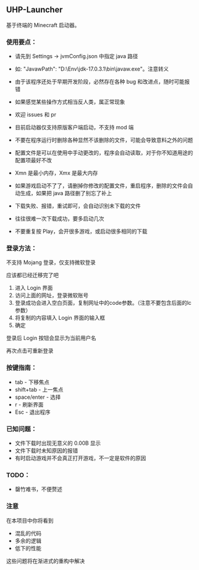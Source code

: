 ## UHP-Launcher
基于终端的 Minecraft 启动器。


### 使用要点：

- 请先到 Settings -> jvmConfig.json 中指定 java 路径
- 如: "JavawPath": "D:\\Env\\jdk-17.0.3.1\\bin\\javaw.exe"。注意转义


- 由于该程序还处于早期开发阶段，必然存在各种 bug 和改进点，随时可能报错
- 如果感觉某些操作方式相当反人类，属正常现象
- 欢迎 issues 和 pr


- 目前启动器仅支持原版客户端启动，不支持 mod 端


- 不要在程序运行时删除各种显然不该删除的文件，可能会导致意料之外的问题
- 配置文件是可以在使用中手动更改的，程序会自动读取，对于你不知道用途的配置项最好不改
- Xmn 是最小内存，Xmx 是最大内存
- 如果游戏启动不了了，请删掉你修改的配置文件，重启程序，删除的文件会自动生成，如果把 java 路径删了别忘了补上


- 下载失败、报错，重试即可，会自动识别未下载的文件
- 往往很难一次下载成功，要多启动几次


- 不要重复按 Play，会开很多游戏，或启动很多相同的下载

### 登录方法：
不支持 Mojang 登录，仅支持微软登录

应该都已经迁移完了吧

1. 进入 Login 界面
2. 访问上面的网址，登录微软账号
3. 登录成功会进入空白页面，复制网址中的code参数。（注意不要包含后面的lc参数）
4. 将复制的内容填入 Login 界面的输入框
5. 确定

登录后 Login 按钮会显示为当前用户名

再次点击可重新登录

### 按键指南：

- tab - 下移焦点
- shift+tab - 上一焦点
- space/enter - 选择
- r - 刷新界面
- Esc - 退出程序

### 已知问题：

- 文件下载时出现无意义的 0.00B 显示
- 文件下载时未知原因的报错
- 有时启动游戏并不会真正打开游戏，不一定是软件的原因

### TODO：

- 罄竹难书，不便赘述

### 注意

在本项目中你将看到

- 混乱的代码
- 多余的逻辑
- 低下的性能

这些问题将在渐进式的重构中解决